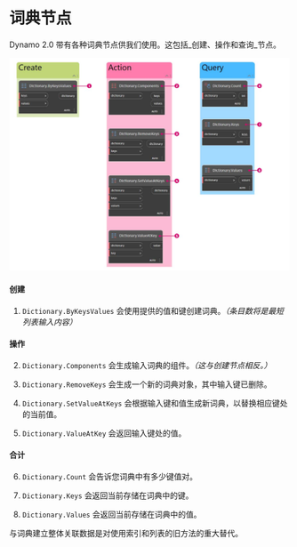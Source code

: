 # 词典节点

Dynamo 2.0 带有各种词典节点供我们使用。这包括_创建、操作和查询_节点。

![](../images/5-5/2/dictionarynodes-nodes.jpg)

#### 创建

1. `Dictionary.ByKeysValues` 会使用提供的值和键创建词典。_（条目数将是最短列表输入内容）_

#### 操作

2. `Dictionary.Components` 会生成输入词典的组件。_（这与创建节点相反。）_

3. `Dictionary.RemoveKeys` 会生成一个新的词典对象，其中输入键已删除。

4. `Dictionary.SetValueAtKeys` 会根据输入键和值生成新词典，以替换相应键处的当前值。

5. `Dictionary.ValueAtKey` 会返回输入键处的值。

#### 合计

6. `Dictionary.Count` 会告诉您词典中有多少键值对。

7. `Dictionary.Keys` 会返回当前存储在词典中的键。

8. `Dictionary.Values` 会返回当前存储在词典中的值。

与词典建立整体关联数据是对使用索引和列表的旧方法的重大替代。
